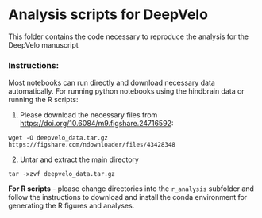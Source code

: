 # Analysis scripts for DeepVelo

This folder contains the code necessary to reproduce the analysis for the DeepVelo manuscript

### Instructions:

Most notebooks can run directly and download necessary data automatically. For running python notebooks using the hindbrain data or running the R scripts:

1. Please download the necessary files from https://doi.org/10.6084/m9.figshare.24716592:

```
wget -O deepvelo_data.tar.gz https://figshare.com/ndownloader/files/43428348
```

2. Untar and extract the main directory

```
tar -xzvf deepvelo_data.tar.gz
```

**For R scripts** - please change directories into the `r_analysis` subfolder and follow the instructions
to download and install the conda environment for generating the R figures and analyses.
